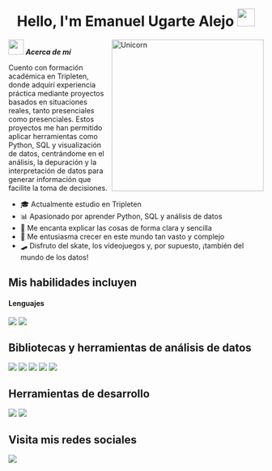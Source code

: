 <h1 align="center"><b>Hello, I'm Emanuel Ugarte Alejo </b><img src="https://media.giphy.com/media/hvRJCLFzcasrR4ia7z/giphy.gif" width="35"></h1>

<img align="right" width=300px alt="Unicorn" src="https://media0.giphy.com/media/v1.Y2lkPTc5MGI3NjExZXFwNmR5eTV6ZG9lZ3ZiM3Fxd2VpcnhjNjM1bXJqZjhta3ZyOHZ1ZyZlcD12MV9pbnRlcm5hbF9naWZfYnlfaWQmY3Q9Zw/Rk7gLA6uFe1W9wZopR/giphy.gif"/>

<img src="https://media.giphy.com/media/ObNTw8Uzwy6KQ/giphy.gif" width="30px">&nbsp;***Acerca de mí***

Cuento con formación académica en Tripleten, donde adquirí experiencia práctica mediante proyectos basados en situaciones reales, tanto presenciales como presenciales. Estos proyectos me han permitido aplicar herramientas como Python, SQL y visualización de datos, centrándome en el análisis, la depuración y la interpretación de datos para generar información que facilite la toma de decisiones.

- 🎓 Actualmente estudio en Tripleten
- 📊 Apasionado por aprender Python, SQL y análisis de datos
- 💬 Me encanta explicar las cosas de forma clara y sencilla
- 🚀 Me entusiasma crecer en este mundo tan vasto y complejo
- 🛹 Disfruto del skate, los videojuegos y, por supuesto, ¡también del mundo de los datos!
  
## Mis habilidades incluyen

<h4> Lenguajes </h4>
<span> 
  <img src="https://img.shields.io/badge/python-3670A0?style=for-the-badge&logo=python&logoColor=ffdd54">
  <img src="https://img.shields.io/badge/postgres-%23316192.svg?style=for-the-badge&logo=postgresql&logoColor=white">
  
## Bibliotecas y herramientas de análisis de datos

<img src="https://img.shields.io/badge/pandas-%23150458.svg?style=for-the-badge&logo=pandas&logoColor=white">
<img src="https://img.shields.io/badge/Matplotlib-%23ffffff.svg?style=for-the-badge&logo=Matplotlib&logoColor=black">
<img src="https://img.shields.io/badge/numpy-%23013243.svg?style=for-the-badge&logo=numpy&logoColor=white">
<img src="https://img.shields.io/badge/Plotly-%233F4F75.svg?style=for-the-badge&logo=plotly&logoColor=white">
<img src="https://img.shields.io/badge/SciPy-%230C55A5.svg?style=for-the-badge&logo=scipy&logoColor=%white">

## Herramientas de desarrollo

<img src="https://img.shields.io/badge/Visual%20Studio%20Code-0078d7.svg?style=for-the-badge&logo=visual-studio-code&logoColor=white">
<img src="https://img.shields.io/badge/jupyter-%23FA0F00.svg?style=for-the-badge&logo=jupyter&logoColor=white">

## Visita mis redes sociales

  <a href="https://www.linkedin.com/in/emaugartedataanalyst/">
    <img src="https://img.shields.io/badge/linkedin-%230077B5.svg?style=for-the-badge&logo=linkedin&logoColor=white">
    
</a>
